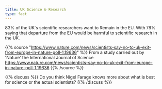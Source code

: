```yaml
---
title: UK Science & Research
type: fact
---
```


83% of the UK's scientific researchers want to Remain in the EU.
With 78% saying that departure from the EU would be harmful to scientific research in the UK.

{{% source "https://www.nature.com/news/scientists-say-no-to-uk-exit-from-europe-in-nature-poll-1.19636" %}}
From a study carried out by 'Nature' the International Journal of Science
https://www.nature.com/news/scientists-say-no-to-uk-exit-from-europe-in-nature-poll-1.19636
{{% /source %}}

{{% discuss %}}
Do you think Nigel Farage knows more about what is best for science or the actual scientists?
{{% /discuss %}}
